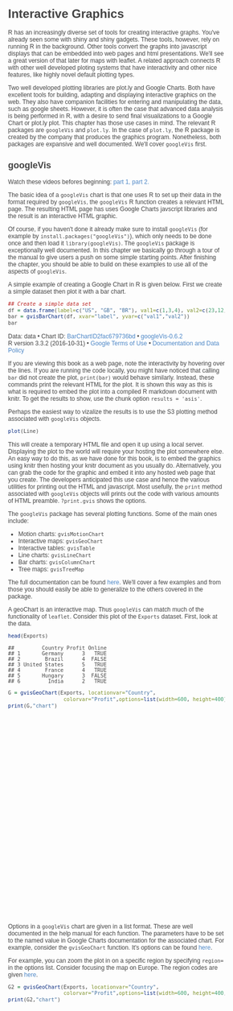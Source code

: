 # Interactive Graphics

R has an increasingly diverse set of tools for creating interactive
graphs. You've already seen some with  shiny and shiny gadgets. 
These tools, however, rely on running R in the background. Other
tools convert the graphs into javascript displays that can be 
embedded into web pages and html presentations. We'll see
a great version of that later for maps with leaflet. A
related approach connects R with other well developed ploting
systems that have interactivity and other nice features, like
highly novel default plotting types.

Two well developed plotting libraries are plot.ly and
Google Charts. Both have excellent tools for building, adapting
and displaying interactive graphics on the web. They also
have companion facilities for entering and manipulating the data,
such as google sheets. However, it is often the case that advanced
data analysis is being performed in R, with a desire to send final
visualizations to a Google Chart or plot.ly plot. This chapter has
those use cases in mind. The relevant R packages are `googleVis`
and `plot.ly`. In the case of `plot.ly`, the R package is created
by the company that produces the graphics program. Nonetheless,
both packages are expansive and well documented. We'll cover
`googleVis` first.

## googleVis

Watch these videos befores beginning: 
[part 1,](https://www.youtube.com/watch?v=CAtMPcSV1Qk&list=PLpl-gQkQivXjTm0HLZZaNXf1LnlFSSVX4&index=22&t=1s)
[part 2.](https://www.youtube.com/watch?v=rV9IDEE7zYY&index=23&list=PLpl-gQkQivXjTm0HLZZaNXf1LnlFSSVX4)

The basic idea of a `googleVis` chart is that one uses
R to set up their data in the format required by `googleVis`,
the `googleVis` R function creates a relevant HTML page.
The resulting HTML page has uses Google Charts javscript libraries 
and the result is an interactive HTML graphic. 

Of course, if you haven't done it already
make sure to install `googleVis` (for example by 
`install.packages("googleVis")`), which only needs to
be done once and then load it `library(googleVis)`. 
The `googleVis` package is exceptionally well documented.
In this chapter we basically go through a tour of the
manual to give users a push on some simple starting points.
After finishing the chapter, you should be able to build
on these examples to use all of the aspects of `googleVis`.

A simple example of creating a Google Chart in R
is given below. First we create a simple dataset
then plot it with a bar chart.





```r
## Create a simple data set
df = data.frame(label=c("US", "GB", "BR"), val1=c(1,3,4), val2=c(23,12,32))
bar = gvisBarChart(df, xvar="label", yvar=c("val1","val2"))
bar
```

<!DOCTYPE html PUBLIC "-//W3C//DTD XHTML 1.0 Strict//EN"
  "http://www.w3.org/TR/xhtml1/DTD/xhtml1-strict.dtd">
<html xmlns="http://www.w3.org/1999/xhtml">
<head>
<title>BarChartID2fac679736bd</title>
<meta http-equiv="content-type" content="text/html;charset=utf-8" />
<style type="text/css">
body {
  color: #444444;
  font-family: Arial,Helvetica,sans-serif;
  font-size: 75%;
  }
  a {
  color: #4D87C7;
  text-decoration: none;
}
</style>
</head>
<body>
 <!-- BarChart generated in R 3.3.2 by googleVis 0.6.2 package -->
<!-- Tue Mar 28 14:18:20 2017 -->


<!-- jsHeader -->
<script type="text/javascript">
 
// jsData 
function gvisDataBarChartID2fac679736bd () {
var data = new google.visualization.DataTable();
var datajson =
[
 [
"US",
1,
23
],
[
"GB",
3,
12
],
[
"BR",
4,
32
] 
];
data.addColumn('string','label');
data.addColumn('number','val1');
data.addColumn('number','val2');
data.addRows(datajson);
return(data);
}
 
// jsDrawChart
function drawChartBarChartID2fac679736bd() {
var data = gvisDataBarChartID2fac679736bd();
var options = {};
options["allowHtml"] = true;

    var chart = new google.visualization.BarChart(
    document.getElementById('BarChartID2fac679736bd')
    );
    chart.draw(data,options);
    

}
  
 
// jsDisplayChart
(function() {
var pkgs = window.__gvisPackages = window.__gvisPackages || [];
var callbacks = window.__gvisCallbacks = window.__gvisCallbacks || [];
var chartid = "corechart";
  
// Manually see if chartid is in pkgs (not all browsers support Array.indexOf)
var i, newPackage = true;
for (i = 0; newPackage && i < pkgs.length; i++) {
if (pkgs[i] === chartid)
newPackage = false;
}
if (newPackage)
  pkgs.push(chartid);
  
// Add the drawChart function to the global list of callbacks
callbacks.push(drawChartBarChartID2fac679736bd);
})();
function displayChartBarChartID2fac679736bd() {
  var pkgs = window.__gvisPackages = window.__gvisPackages || [];
  var callbacks = window.__gvisCallbacks = window.__gvisCallbacks || [];
  window.clearTimeout(window.__gvisLoad);
  // The timeout is set to 100 because otherwise the container div we are
  // targeting might not be part of the document yet
  window.__gvisLoad = setTimeout(function() {
  var pkgCount = pkgs.length;
  google.load("visualization", "1", { packages:pkgs, callback: function() {
  if (pkgCount != pkgs.length) {
  // Race condition where another setTimeout call snuck in after us; if
  // that call added a package, we must not shift its callback
  return;
}
while (callbacks.length > 0)
callbacks.shift()();
} });
}, 100);
}
 
// jsFooter
</script>
 
<!-- jsChart -->  
<script type="text/javascript" src="https://www.google.com/jsapi?callback=displayChartBarChartID2fac679736bd"></script>
 
<!-- divChart -->
  
<div id="BarChartID2fac679736bd" 
  style="width: 500; height: automatic;">
</div>
 <div><span>Data: data &#8226; Chart ID: <a href="Chart_BarChartID2fac679736bd.html">BarChartID2fac679736bd</a> &#8226; <a href="https://github.com/mages/googleVis">googleVis-0.6.2</a></span><br /> 
<!-- htmlFooter -->
<span> 
  R version 3.3.2 (2016-10-31) 
  &#8226; <a href="https://developers.google.com/terms/">Google Terms of Use</a> &#8226; <a href="https://google-developers.appspot.com/chart/interactive/docs/gallery/barchart">Documentation and Data Policy</a>
</span></div>
</body>
</html>

If you are viewing this book as a web page, note the
interactivity by hovering over the lines. If you
are running the code locally, you might have noticed
that calling `bar` did not create the plot, `print(bar)`
would behave similarly. Instead, these commands
print the relevant HTML for the plot. It is
shown this way as this is what is required to embed
the plot into a compiled R markdown document with
knitr. To get the results to show, use the chunk
option `results = 'asis'`. 

Perhaps the easiest way to vizalize the results is
to use the S3 plotting method associated with `googleVis` objects. 


```r
plot(Line)
```

This will create a temporary HTML file and open it up using a local server. Displaying the plot to the world will require your hosting the plot somewhere else. An
easy way to do this, as we have done for this book,
is to embed the graphics using knitr then hosting your
knitr document as you usually do. Alternatively, you
can grab the code for the graphic and embed it into
any hosted web page that you create. The developers
anticipated this use case and hence
the various utilities for printing out the HTML and javascript. Most usefully, 
the `print` method associated with `googleVis`
objects will prints out the code with various amounts
of HTML preamble. `?print.gvis` shows the options.

The `googleVis` package has several plotting functions. Some of the main
ones include:

* Motion charts:  `gvisMotionChart`
* Interactive maps: `gvisGeoChart`
* Interactive tables: `gvisTable`
* Line charts: `gvisLineChart`
* Bar charts: `gvisColumnChart`
* Tree maps: `gvisTreeMap`

The full documentation can be found [here](http://cran.r-project.org/web/packages/googleVis/googleVis.pdf). We'll cover
a few examples and from those you should easily be able to generalize to the
others covered in the package.

A geoChart is an interactive map. Thus `googleVis` can match much of the
functionality of `leaflet`. Consider this plot of the `Exports` dataset.
First, look at the data.


```r
head(Exports)
```

```
##         Country Profit Online
## 1       Germany      3   TRUE
## 2        Brazil      4  FALSE
## 3 United States      5   TRUE
## 4        France      4   TRUE
## 5       Hungary      3  FALSE
## 6         India      2   TRUE
```


```r
G = gvisGeoChart(Exports, locationvar="Country",
                  colorvar="Profit",options=list(width=600, height=400))
print(G,"chart")
```

<!-- GeoChart generated in R 3.3.2 by googleVis 0.6.2 package -->
<!-- Tue Mar 28 13:59:46 2017 -->


<!-- jsHeader -->
<script type="text/javascript">
 
// jsData 
function gvisDataGeoChartID8d43aa243fe () {
var data = new google.visualization.DataTable();
var datajson =
[
 [
"Germany",
3
],
[
"Brazil",
4
],
[
"United States",
5
],
[
"France",
4
],
[
"Hungary",
3
],
[
"India",
2
],
[
"Iceland",
1
],
[
"Norway",
4
],
[
"Spain",
5
],
[
"Turkey",
1
] 
];
data.addColumn('string','Country');
data.addColumn('number','Profit');
data.addRows(datajson);
return(data);
}
 
// jsDrawChart
function drawChartGeoChartID8d43aa243fe() {
var data = gvisDataGeoChartID8d43aa243fe();
var options = {};
options["width"] = 600;
options["height"] = 400;

    var chart = new google.visualization.GeoChart(
    document.getElementById('GeoChartID8d43aa243fe')
    );
    chart.draw(data,options);
    

}
  
 
// jsDisplayChart
(function() {
var pkgs = window.__gvisPackages = window.__gvisPackages || [];
var callbacks = window.__gvisCallbacks = window.__gvisCallbacks || [];
var chartid = "geochart";
  
// Manually see if chartid is in pkgs (not all browsers support Array.indexOf)
var i, newPackage = true;
for (i = 0; newPackage && i < pkgs.length; i++) {
if (pkgs[i] === chartid)
newPackage = false;
}
if (newPackage)
  pkgs.push(chartid);
  
// Add the drawChart function to the global list of callbacks
callbacks.push(drawChartGeoChartID8d43aa243fe);
})();
function displayChartGeoChartID8d43aa243fe() {
  var pkgs = window.__gvisPackages = window.__gvisPackages || [];
  var callbacks = window.__gvisCallbacks = window.__gvisCallbacks || [];
  window.clearTimeout(window.__gvisLoad);
  // The timeout is set to 100 because otherwise the container div we are
  // targeting might not be part of the document yet
  window.__gvisLoad = setTimeout(function() {
  var pkgCount = pkgs.length;
  google.load("visualization", "1", { packages:pkgs, callback: function() {
  if (pkgCount != pkgs.length) {
  // Race condition where another setTimeout call snuck in after us; if
  // that call added a package, we must not shift its callback
  return;
}
while (callbacks.length > 0)
callbacks.shift()();
} });
}, 100);
}
 
// jsFooter
</script>
 
<!-- jsChart -->  
<script type="text/javascript" src="https://www.google.com/jsapi?callback=displayChartGeoChartID8d43aa243fe"></script>
 
<!-- divChart -->
  
<div id="GeoChartID8d43aa243fe" 
  style="width: 600; height: 400;">
</div>

Options in a `googleVis` chart are given in a list format.
These are well documented in the help manual for each function.
The parameters have to be set to the named value in Google
Charts documentation for the associated chart. For example,
consider the `gvisGeoChart` function. It's options can be
found [here](https://developers.google.com/chart/interactive/docs/gallery/geochart#Configuration_Options). 

For example, you can zoom the plot in on a specific region by specifying
`region=` in the options list. Consider focusing the map
on Europe. The region codes are given [here](https://developers.google.com/chart/interactive/docs/gallery/geochart#Continent_Hierarchy).


```r
G2 = gvisGeoChart(Exports, locationvar="Country",
                  colorvar="Profit",options=list(width=600, height=400,region="150"))
print(G2,"chart")
```

<!-- GeoChart generated in R 3.3.2 by googleVis 0.6.2 package -->
<!-- Tue Mar 28 14:18:20 2017 -->


<!-- jsHeader -->
<script type="text/javascript">
 
// jsData 
function gvisDataGeoChartID2fac412c5d7d () {
var data = new google.visualization.DataTable();
var datajson =
[
 [
"Germany",
3
],
[
"Brazil",
4
],
[
"United States",
5
],
[
"France",
4
],
[
"Hungary",
3
],
[
"India",
2
],
[
"Iceland",
1
],
[
"Norway",
4
],
[
"Spain",
5
],
[
"Turkey",
1
] 
];
data.addColumn('string','Country');
data.addColumn('number','Profit');
data.addRows(datajson);
return(data);
}
 
// jsDrawChart
function drawChartGeoChartID2fac412c5d7d() {
var data = gvisDataGeoChartID2fac412c5d7d();
var options = {};
options["width"] = 600;
options["height"] = 400;
options["region"] = "150";

    var chart = new google.visualization.GeoChart(
    document.getElementById('GeoChartID2fac412c5d7d')
    );
    chart.draw(data,options);
    

}
  
 
// jsDisplayChart
(function() {
var pkgs = window.__gvisPackages = window.__gvisPackages || [];
var callbacks = window.__gvisCallbacks = window.__gvisCallbacks || [];
var chartid = "geochart";
  
// Manually see if chartid is in pkgs (not all browsers support Array.indexOf)
var i, newPackage = true;
for (i = 0; newPackage && i < pkgs.length; i++) {
if (pkgs[i] === chartid)
newPackage = false;
}
if (newPackage)
  pkgs.push(chartid);
  
// Add the drawChart function to the global list of callbacks
callbacks.push(drawChartGeoChartID2fac412c5d7d);
})();
function displayChartGeoChartID2fac412c5d7d() {
  var pkgs = window.__gvisPackages = window.__gvisPackages || [];
  var callbacks = window.__gvisCallbacks = window.__gvisCallbacks || [];
  window.clearTimeout(window.__gvisLoad);
  // The timeout is set to 100 because otherwise the container div we are
  // targeting might not be part of the document yet
  window.__gvisLoad = setTimeout(function() {
  var pkgCount = pkgs.length;
  google.load("visualization", "1", { packages:pkgs, callback: function() {
  if (pkgCount != pkgs.length) {
  // Race condition where another setTimeout call snuck in after us; if
  // that call added a package, we must not shift its callback
  return;
}
while (callbacks.length > 0)
callbacks.shift()();
} });
}, 100);
}
 
// jsFooter
</script>
 
<!-- jsChart -->  
<script type="text/javascript" src="https://www.google.com/jsapi?callback=displayChartGeoChartID2fac412c5d7d"></script>
 
<!-- divChart -->
  
<div id="GeoChartID2fac412c5d7d" 
  style="width: 600; height: 400;">
</div>

